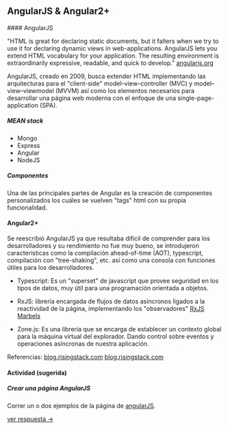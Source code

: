 ## AngularJS & Angular2+


#### AngularJS

"HTML is great for declaring static documents, but it falters when we try to use it for declaring dynamic views in web-applications. AngularJS lets you extend HTML vocabulary for your application. The resulting environment is extraordinarily expressive, readable, and quick to develop."
[angularjs.org](https://angularjs.org)


AngularJS, creado en 2009, busca extender HTML implementando las arquitecturas para el "client-side" model–view–controller (MVC) y model–view–viewmodel (MVVM) así como los
elementos necesarios para desarrollar una página web moderna con el enfoque de
una single-page-application (SPA).

##### MEAN stack
+ Mongo
+ Express
+ Angular
+ NodeJS

##### Componentes

Una de las principales partes de Angular es la creación de componentes personalizados
los cuáles se vuelven "tags" html con su propia funcionalidad.

#### Angular2+

Se reescribió AngularJS ya que resultaba difícil de comprender para los
desarrolladores y su rendimiento no fue muy bueno, se introdujeron
características como la compilación ahead-of-time (AOT), typescript, compilación
con "tree-shaking", etc. así como una consola con funciones útiles para los
desarrolladores.

* Typescript: Es un "superset" de javascript que provee seguridad en los tipos
de datos, muy útil para una programación orientada a objetos.

* RxJS: librería encargada de flujos de datos asíncronos ligados a la
reactividad de la página, implementando los "observadores" [RxJS Marbels](https://rxmarbles.com)

* Zone.js: Es una librería que se encarga de establecer un contexto global para
la máquina virtual del explorador. Dando control sobre eventos y operaciones
asíncronas de nuestra aplicación.


Referencias:
[blog.risingstack.com](https://blog.risingstack.com/angularjs-to-angular-history-and-tips-to-get-started/)
[blog.risingstack.com](https://blog.thoughtram.io/angular/2016/02/22/angular-2-change-detection-explained.html#who-notifies-angular)

#### Actividad (sugerida)

##### Crear una página AngularJS
Correr un o dos ejemplos de la página de [angularJS](https://angularjs.org).

[ver respuesta ->](./answers/angular-history)
